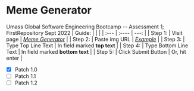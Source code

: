 # Meme Generator
Umass Global Software Engineering Bootcamp -- Assessment 1; FirstRepository Sept 2022 
|  Guide:      |  |    |
| :---        |    :----   |          ---: |
| Step 1:      | Visit page       | *[Meme Generator](https://fern-ali.github.io/FirstRepository/)*  |
| Step 2:   | Paste img URL        |  *[Example](https://wallpaperaccess.com/full/1132043.jpg)*   |
| Step 3:   | Type Top Line Text       | In field marked <b>top text</b>  |
| Step 4:   | Type Bottom Line Text        |  In field marked <b>bottom text</b>   |
| Step 5:   | Click Submit Button        |  Or, hit enter   |

- [x] Patch 1.0
- [ ] Patch 1.1
- [ ] Patch 1.2
